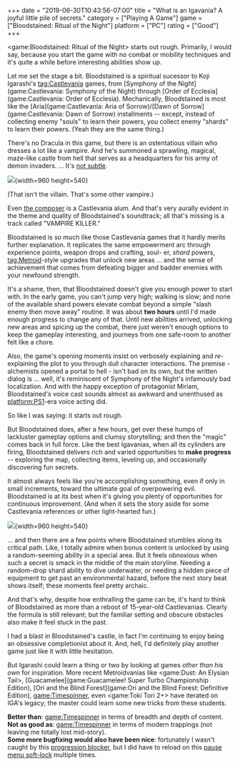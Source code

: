 +++
date = "2019-06-30T10:43:56-07:00"
title = "What is an Igavania? A joyful little pile of secrets."
category = ["Playing A Game"]
game = ["Bloodstained: Ritual of the Night"]
platform = ["PC"]
rating = ["Good"]
+++

<game:Bloodstained: Ritual of the Night> starts out rough.  Primarily, I would say, because you start the game with no combat or mobility techniques and it's quite a while before interesting abilities show up.

Let me set the stage a bit.  Bloodstained is a spiritual sucessor to Koji Igarashi's <tag:Castlevania> games, from [Symphony of the Night](game:Castlevania: Symphony of the Night) through [Order of Ecclesia](game:Castlevania: Order of Ecclesia).  Mechanically, Bloodstained is most like the [Aria](game:Castlevania: Aria of Sorrow)/[Dawn of Sorrow](game:Castlevania: Dawn of Sorrow) installments -- except, instead of collecting enemy "souls" to learn their powers, you collect enemy "shards" to learn their powers.  (Yeah they are the same thing.)

There's no Dracula in this game, but there is an ostentatious villain who dresses a lot like a vampire.  And he's summoned a sprawling, magical, maze-like castle from hell that serves as a headquarters for his army of demon invaders.  ... It's <a href="https://www.youtube.com/watch?v=wmy9CTn6xMs">not subtle</a>.

![](%site.BaseURL%bloodstainedritualofthenight_od.jpg){width=960 height=540}

(That isn't the villain.  That's some other vampire.)

Even <a href="https://bloodstained.fandom.com/wiki/Michiru_Yamane">the composer</a> is a Castlevania alum.  And that's very aurally evident in the theme and quality of Bloodstained's soundtrack; all that's missing is a track called "VAMPIRE KILLER."

Bloodstained is <i>so</i> much like those Castlevania games that it hardly merits further explanation.  It replicates the same empowerment arc through experience points, weapon drops and crafting, soul- er, <i>shard</i> powers, <tag:Metroid>-style upgrades that unlock new areas ... and the sense of achievement that comes from defeating bigger and badder enemies with your newfound strength.

It's a shame, then, that Bloodstained doesn't give you enough power to start with.  In the early game, you can't jump very high; walking is slow; and none of the available shard powers elevate combat beyond a simple "slash enemy then move away" routine.  It was about <b>two hours</b> until I'd made enough progress to change any of that.  Until new abilities arrived, unlocking new areas and spicing up the combat, there just weren't enough options to keep the gameplay interesting, and journeys from one safe-room to another felt like a chore.

Also, the game's opening moments insist on verbosely explaining and <i>re</i>-explaining the plot to you through dull character interactions.  The premise - alchemists opened a portal to hell - isn't bad on its own, but the written dialog is ... well, it's reminiscent of Symphony of the Night's infamously bad localization.  And with the happy exception of protagonist Miriam, Bloodstained's voice cast sounds almost as awkward and unenthused as <platform:PS1>-era voice acting did.

So like I was saying: it starts out rough.

But Bloodstained does, after a few hours, get over these humps of lackluster gameplay options and clumsy storytelling; and then the "magic" comes back in full force.  Like the best Igavanias, when all its cylinders are firing, Bloodstained delivers rich and varied opportunities to <b>make progress</b> -- exploring the map, collecting items, leveling up, and occasionally discovering fun secrets.

It almost always feels like you're accomplishing something, even if only in small increments, toward the ultimate goal of overpowering evil.  Bloodstained is at its best when it's giving you plenty of opportunities for continuous improvement.  (And when it sets the story aside for some Castlevania references or other light-hearted fun.)

![](%site.BaseURL%bloodstainedritualofthenight_benjamin.jpg){width=960 height=540}

... and then there are a few points where Bloodstained stumbles along its critical path.  Like, I totally admire when bonus content is unlocked by using a random-seeming ability in a special area.  But it feels obnoxious when such a secret is smack in the middle of the main storyline.  Needing a random-drop shard ability to dive underwater, or needing a hidden piece of equipment to get past an environmental hazard, before the next story beat shows itself; these moments feel pretty archaic.

And that's why, despite how enthralling the game can be, it's hard to think of Bloodstained as more than a reboot of 15-year-old Castlevanias.  Clearly the formula is still relevant; but the familiar setting and obscure obstacles also make it feel stuck in the past.

I had a blast in Bloodstained's castle, in fact I'm continuing to enjoy being an obsessive completionist about it.  And, hell, I'd definitely play another game just like it with little hesitation.

But Igarashi could learn a thing or two by looking at games <i>other than his own</i> for inspiration.  More recent Metroidvanias like <game:Dust: An Elysian Tail>, [Guacamelee](game:Guacamelee! Super Turbo Championship Edition), [Ori and the Blind Forest](game:Ori and the Blind Forest: Definitive Edition), <game:Timespinner>, even <game:Toki Tori 2+> have iterated on IGA's legacy; the master could learn some new tricks from these students.

<b>Better than</b>: <game:Timespinner> in terms of breadth and depth of content.  
<b>Not as good as</b>: <game:Timespinner> in terms of modern trappings (not leaving me totally lost mid-story).  
<b>Some more bugfixing would also have been nice</b>: fortunately I wasn't caught by this <a href="https://www.vg247.com/2019/06/21/bloodstained-ritual-of-the-night-progression-bug-update/">progression blocker</a>, but I did have to reload on this <a href="https://steamcommunity.com/app/692850/discussions/0/1638662230384529865/">pause menu soft-lock</a> multiple times.
